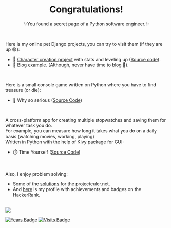 <h1 align='center'>
  Congratulations!
</h1>
<p align='center'>✨You found a secret page of a Python software engineer.✨</p><br>



Here is my online pet Django projects, you can try to visit them (if they are up 😄):
* 🔭 [Character creation project](https://windowhero.herokuapp.com/) with stats and leveling up ([Source code](https://github.com/IharSha/build_a_hero)).
* 💬 [Blog example](https://rutasblog.herokuapp.com/). (Although, never have time to blog 🤔).
<br>

Here is a small console game written on Python where you have to find treasure (or die):
* 👾 Why so serious ([Source Code](https://github.com/IharSha/why_so_serious))
<br>

A cross-platform app for creating multiple stopwatches and saving them for whatever task you do.<br> For example, you can measure how long it takes what you do on a daily basis (watching movies, working, playing)<br>
Written in Python with the help of Kivy package for GUI:
* ⏱️ Time Yourself ([Source Code](https://github.com/IharSha/timeyourself))
<br>

Also, I enjoy problem solving:
* Some of the [solutions](https://github.com/IharSha/my_projecteuler) for the projecteuler.net.
* And [here](https://www.hackerrank.com/Rutik) is my profile with achievements and badges on the HackerRank.
<br>

<a href="https://www.linkedin.com/in/ihar-shabes-278576103/">
    <img src="https://img.shields.io/badge/linkedin-414141.svg?&style=for-the-badge&logo=linkedin" />
</a>


[![Years Badge](https://badges.pufler.dev/years/iharsha)](https://badges.pufler.dev)
[![Visits Badge](https://badges.pufler.dev/visits/iharsha/iharsha)](https://badges.pufler.dev)
<br>

